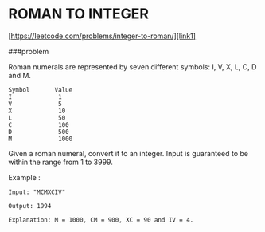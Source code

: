 [link1]: https://leetcode.com/problems/roman-to-integer/ "Roman to integer"

# ROMAN TO INTEGER

[https://leetcode.com/problems/integer-to-roman/][link1]


###problem

Roman numerals are represented by seven different symbols: I, V, X, L, C, D and M.

```
Symbol       Value
I             1
V             5
X             10
L             50
C             100
D             500
M             1000
```

Given a roman numeral, convert it to an integer. Input is guaranteed to be within the range from 1 to 3999.

Example :
```
Input: "MCMXCIV"

Output: 1994

Explanation: M = 1000, CM = 900, XC = 90 and IV = 4.
```